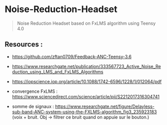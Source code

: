 # Noise-Reduction-Headset
> Noise Reduction Headset based on FxLMS algorithm using Teensy 4.0


## Resources : 

- https://github.com/zftan0709/Feedback-ANC-Teensy-3.6

- https://www.researchgate.net/publication/333567723_Active_Noise_Reduction_using_LMS_and_FxLMS_Algorithms

- https://iopscience.iop.org/article/10.1088/1742-6596/1228/1/012064/pdf

- convergence FxLMS : https://www.sciencedirect.com/science/article/pii/S2212017316304741

- somme de signaux : https://www.researchgate.net/figure/Delayless-sub-band-ANC-system-using-the-FXLMS-algorithm_fig3_235923183
  (voix + bruit. Obj -> filtrer ce bruit quand on appuie sur le bouton.)
